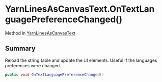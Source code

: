 # YarnLinesAsCanvasText.OnTextLanguagePreferenceChanged()

Method in [YarnLinesAsCanvasText](/api/csharp/yarn.unity.yarnlinesascanvastext.md)

## Summary


Reload the string table and update the UI elements. Useful if
the languages preferences were changed.


```csharp
public void OnTextLanguagePreferenceChanged()
```

